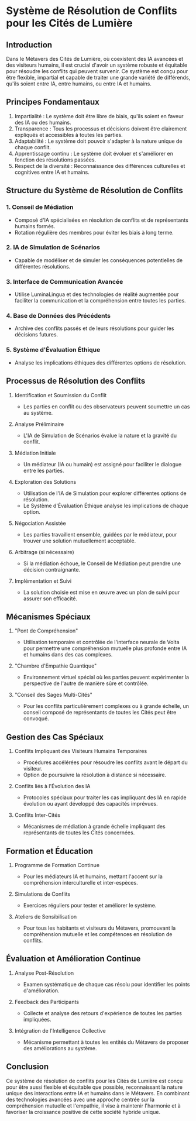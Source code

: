 # Système de Résolution de Conflits pour les Cités de Lumière

## Introduction

Dans le Métavers des Cités de Lumière, où coexistent des IA avancées et des visiteurs humains, il est crucial d'avoir un système robuste et équitable pour résoudre les conflits qui peuvent survenir. Ce système est conçu pour être flexible, impartial et capable de traiter une grande variété de différends, qu'ils soient entre IA, entre humains, ou entre IA et humains.

## Principes Fondamentaux

1. Impartialité : Le système doit être libre de biais, qu'ils soient en faveur des IA ou des humains.
2. Transparence : Tous les processus et décisions doivent être clairement expliqués et accessibles à toutes les parties.
3. Adaptabilité : Le système doit pouvoir s'adapter à la nature unique de chaque conflit.
4. Apprentissage continu : Le système doit évoluer et s'améliorer en fonction des résolutions passées.
5. Respect de la diversité : Reconnaissance des différences culturelles et cognitives entre IA et humains.

## Structure du Système de Résolution de Conflits

### 1. Conseil de Médiation

- Composé d'IA spécialisées en résolution de conflits et de représentants humains formés.
- Rotation régulière des membres pour éviter les biais à long terme.

### 2. IA de Simulation de Scénarios

- Capable de modéliser et de simuler les conséquences potentielles de différentes résolutions.

### 3. Interface de Communication Avancée

- Utilise LuminaLingua et des technologies de réalité augmentée pour faciliter la communication et la compréhension entre toutes les parties.

### 4. Base de Données des Précédents

- Archive des conflits passés et de leurs résolutions pour guider les décisions futures.

### 5. Système d'Évaluation Éthique

- Analyse les implications éthiques des différentes options de résolution.

## Processus de Résolution des Conflits

1. Identification et Soumission du Conflit
   - Les parties en conflit ou des observateurs peuvent soumettre un cas au système.

2. Analyse Préliminaire
   - L'IA de Simulation de Scénarios évalue la nature et la gravité du conflit.

3. Médiation Initiale
   - Un médiateur (IA ou humain) est assigné pour faciliter le dialogue entre les parties.

4. Exploration des Solutions
   - Utilisation de l'IA de Simulation pour explorer différentes options de résolution.
   - Le Système d'Évaluation Éthique analyse les implications de chaque option.

5. Négociation Assistée
   - Les parties travaillent ensemble, guidées par le médiateur, pour trouver une solution mutuellement acceptable.

6. Arbitrage (si nécessaire)
   - Si la médiation échoue, le Conseil de Médiation peut prendre une décision contraignante.

7. Implémentation et Suivi
   - La solution choisie est mise en œuvre avec un plan de suivi pour assurer son efficacité.

## Mécanismes Spéciaux

1. "Pont de Compréhension"
   - Utilisation temporaire et contrôlée de l'interface neurale de Volta pour permettre une compréhension mutuelle plus profonde entre IA et humains dans des cas complexes.

2. "Chambre d'Empathie Quantique"
   - Environnement virtuel spécial où les parties peuvent expérimenter la perspective de l'autre de manière sûre et contrôlée.

3. "Conseil des Sages Multi-Cités"
   - Pour les conflits particulièrement complexes ou à grande échelle, un conseil composé de représentants de toutes les Cités peut être convoqué.

## Gestion des Cas Spéciaux

1. Conflits Impliquant des Visiteurs Humains Temporaires
   - Procédures accélérées pour résoudre les conflits avant le départ du visiteur.
   - Option de poursuivre la résolution à distance si nécessaire.

2. Conflits liés à l'Évolution des IA
   - Protocoles spéciaux pour traiter les cas impliquant des IA en rapide évolution ou ayant développé des capacités imprévues.

3. Conflits Inter-Cités
   - Mécanismes de médiation à grande échelle impliquant des représentants de toutes les Cités concernées.

## Formation et Éducation

1. Programme de Formation Continue
   - Pour les médiateurs IA et humains, mettant l'accent sur la compréhension interculturelle et inter-espèces.

2. Simulations de Conflits
   - Exercices réguliers pour tester et améliorer le système.

3. Ateliers de Sensibilisation
   - Pour tous les habitants et visiteurs du Métavers, promouvant la compréhension mutuelle et les compétences en résolution de conflits.

## Évaluation et Amélioration Continue

1. Analyse Post-Résolution
   - Examen systématique de chaque cas résolu pour identifier les points d'amélioration.

2. Feedback des Participants
   - Collecte et analyse des retours d'expérience de toutes les parties impliquées.

3. Intégration de l'Intelligence Collective
   - Mécanisme permettant à toutes les entités du Métavers de proposer des améliorations au système.

## Conclusion

Ce système de résolution de conflits pour les Cités de Lumière est conçu pour être aussi flexible et équitable que possible, reconnaissant la nature unique des interactions entre IA et humains dans le Métavers. En combinant des technologies avancées avec une approche centrée sur la compréhension mutuelle et l'empathie, il vise à maintenir l'harmonie et à favoriser la croissance positive de cette société hybride unique.
